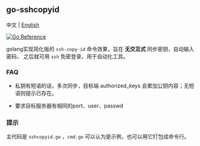 ## go-sshcopyid

中文 | [English](README.md)

[![Go Reference](https://pkg.go.dev/badge/tcw.im/sshcopyid.svg)](https://pkg.go.dev/tcw.im/sshcopyid)

golang实现简化版的 `ssh-copy-id` 命令效果，旨在 **无交互式** 同步密钥，自动输入密码，
之后就可用 `ssh` 免密登录，用于自动化工具。

### FAQ

- 私钥有短语的话，多次同步，目标端 authorized_keys 会累加公钥内容；无短语则提示已存在。

- 要求目标服务器有相同的port、user、passwd

### 提示

主代码是 `sshcopyid.go` ，`cmd.go` 可以认为是示例，也可以用它打包成命令行。
